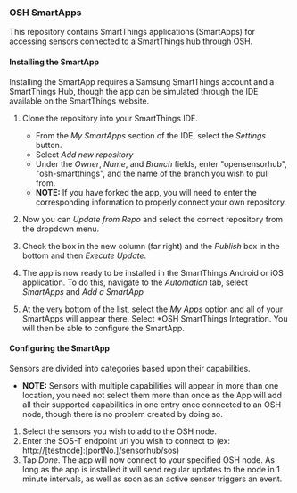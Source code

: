 ### OSH SmartApps

This repository contains SmartThings applications (SmartApps) for accessing sensors connected to a SmartThings hub through OSH.

#### Installing the SmartApp
Installing the SmartApp requires a Samsung SmartThings account and a SmartThings Hub, though the app can be simulated
through the IDE available on the SmartThings website.

1. Clone the repository into your SmartThings IDE. 
    *  From the *My SmartApps* section of the IDE, select the *Settings* button.
    *  Select *Add new repository*
    *  Under the *Owner*, *Name*, and *Branch* fields, enter "opensensorhub", "osh-smartthings", and the name of the branch
    you wish to pull from.
    * **NOTE:** If you have forked the app, you will need to enter the corresponding information to properly connect your own
    repository.
    
2. Now you can *Update from Repo* and select the correct repository from the dropdown menu.

3. Check the box in the new column (far right) and the *Publish* box in the bottom and then *Execute Update*.

4. The app is now ready to be installed in the SmartThings Android or iOS application. To do this, navigate to the 
*Automation* tab, select *SmartApps* and *Add a SmartApp*

5. At the very bottom of the list, select the *My Apps* option and all of your SmartApps will appear there. Select
*OSH SmartThings Integration. You will then be able to configure the SmartApp.

#### Configuring the SmartApp
Sensors are divided into categories based upon their capabilities. 
* **NOTE:** Sensors with multiple capabilities will
appear in more than one location, you need not select them more than once as the App will add all their supported 
capabilities in one entry once connected to an OSH node, though there is no problem created by doing so.

1. Select the sensors you wish to add to the OSH node.
2. Enter the SOS-T endpoint url you wish to connect to (ex: http://\[testnode]:\[portNo.]/sensorhub/sos)
3. Tap *Done*. The app will now connect to your specified OSH node. As long as the app is installed it will send regular
updates to the node in 1 minute intervals, as well as soon as an active sensor triggers an event. 